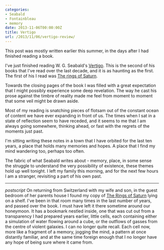 ```yaml
---
categories:
- Seabald
- Fontainbleau
- memory
date: 2013-11-06T00:00:00Z
title: Vertigo
url: /2013/11/06/vertigo-review/
---
```


This post was mostly written earlier this summer, in the days after I had finished reading a book. 


I've just finished reading W. G. Seabald's [Vertigo][vert]. This is the second of his books that I've read over the last decade, and it is as haunting as the first. The first of his I read was [The rings of Saturn][saturn].

[vert]: http://www.amazon.co.uk/Vertigo-W-G-Sebald/dp/0099448890
[saturn]: http://www.amazon.co.uk/The-Rings-Of-Saturn-Sebald/dp/0099448920/ref=tmm_pap_title_0?ie=UTF8&qid=1378290886&sr=1-1

Towards the closing pages of the book I was filled with a great expectation that I might possibly experience some deep revelation. The way he cast his prose against the timbre of reality made me feel from moment to moment that some veil might be drawn aside. 

Most of my reading is snatching pieces of flotsam out of the constant ocean of content we have ever expanding in front of us. The times when I sat in a state of reflection seem to have receded, and it seems to me that I am always going somewhere, thinking ahead, or fast with the regrets of the moments just past. 

I'm sitting writing these notes in a town that I have orbited for the last ten years, a place that holds many memories and hopes. A place that I find my mind wandering too, perhaps too often. 

The fabric of what Seabald writes about - memory, place, in some sense the  struggle to understand the very possibility of existence, these themes hold up well tonight. I left my family this morning, and for the next few hours I am a stranger, revisiting a part of his own past.

----

_postscript_ On returning from Switzerland with my wife and son, in the guest bedroom of her parents house I found my copy of [The Rings of Saturn][saturn] lying on a shelf. I've been in that room many times in the last number of years, and passed over the book. I must have left it there sometime around our honeymoon. It has a bookmark nestled inside, one that was cut out from a transparency I had prepared years earlier, little cells, each containing either a simulation of water flowing around a cube, or the outflows of gasses from the centre of violent galaxies. I can no longer quite recall. Each cell now, more like a fragment of a memory, jogging the mind, a pattern at once distantly familiar, and at the same time foreign enough that I no longer have any hope of being sure where it came from. 

